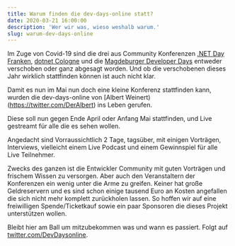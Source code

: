 ```yaml
---
title: Warum finden die dev-days-online statt?
date: 2020-03-21 16:00:00
description: 'Wer wir was, wieso weshalb warum.'
slug: warum-dev-days-online
---
```


Im Zuge von Covid-19 sind die drei aus Community Konferenzen [.NET Day Franken](https://www.dotnet-day-franken.de), [dotnet Cologne](https://dotnet-cologne.de) und die [Magdeburger Developer Days](https://md-devdays.de/) entweder verschoben oder ganz abgesagt worden. Und ob die
verschobenen dieses Jahr wirklich stattfinden können ist auch nicht klar.

Damit es nun im Mai nun doch eine kleine Konferenz stattfinden kann, wurden die dev-days-online von [Albert Weinert)(https://twitter.com/DerAlbert) ins Leben gerufen.

Diese soll nun gegen Ende April oder Anfang Mai stattfinden, und Live gestreamt für alle die es sehen wollen.

Angedacht sind Vorraussichtlich 2 Tage, tagsüber, mit einigen Vorträgen, Interviews, vielleicht einem Live Podcast und einem Gewinnspiel für alle Live Teilnehmer.

Zwecks des ganzen ist die Entwickler Community mit guten Vorträgen und frischem Wissen zu versorgen. Aber auch den Veranstaltern der Konferenzen ein wenig unter die Arme zu greifen. Keiner hat große Geldreservern und es sind schon einige tausend Euro an Kosten angefallen
die sich nicht mehr komplett zurückholen lassen. So hoffen wir auf eine freiwilligen Spende/Ticketkauf sowie ein paar Sponsoren die dieses Projekt unterstützen wollen.

Bleibt hier am Ball um mitzubekommen was und wann es passiert. Folgt auf [twitter.com/DevDaysonline](https://twitter.com/DevDaysOnline).
